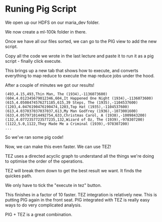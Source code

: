 
# Runing Pig Script

We open up our HDFS on our maria_dev folder.

We now create a ml-100k folder in there.

Once we have all our files sorted, we can go to the PIG view to add the new script.

Copy all the code we wrote in the last lecture and paste it to run it as a pig script - finally click execute.

This brings up a new tab that shows how to execute, and converts everything to map reduce to execute the map reduce jobs under the hood.

After a couple of minutes we got our results!

``` 
(493,4.15,493,Thin Man, The (1934),-1136073600)
(604,4.012345679012346,604,It Happened One Night (1934),-1136073600)
(615,4.0508474576271185,615,39 Steps, The (1935),-1104537600)
(1203,4.0476190476190474,1203,Top Hat (1935),-1104537600)
(613,4.037037037037037,613,My Man Godfrey (1936),-1073001600)
(633,4.057971014492754,633,Christmas Carol, A (1938),-1009843200)
(132,4.0772357723577235,132,Wizard of Oz, The (1939),-978307200)
(1122,5.0,1122,They Made Me a Criminal (1939),-978307200)
...
```

So we've ran some pig code!

Now, we can make this even faster. We can use TEZ!

TEZ uses a directed acyclic graph to understand all the things we're doing to optimise the order of the operations.

TEZ will break them down to get the best result we want. It finds the quickes path.

We only have to tick the "execute in tez" button.

This finishes in a factor of 10 faster. TEZ integration is relatively new. This is putting PIG again in the front seat. PIG integrated with TEZ is really easy ways to do very complicated analysis. 

PIG + TEZ is a great combination.


